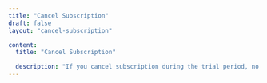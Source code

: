 ```yaml
---
title: "Cancel Subscription"
draft: false
layout: "cancel-subscription"

content:
  title: "Cancel Subscription"

  description: "If you cancel subscription during the trial period, no charges will apply. After the trial, your service will remain active until the end of the billing cycle, you can change your mind any time before this date, please contact with support if you have any query (support@octabyte.io)"
---
```

